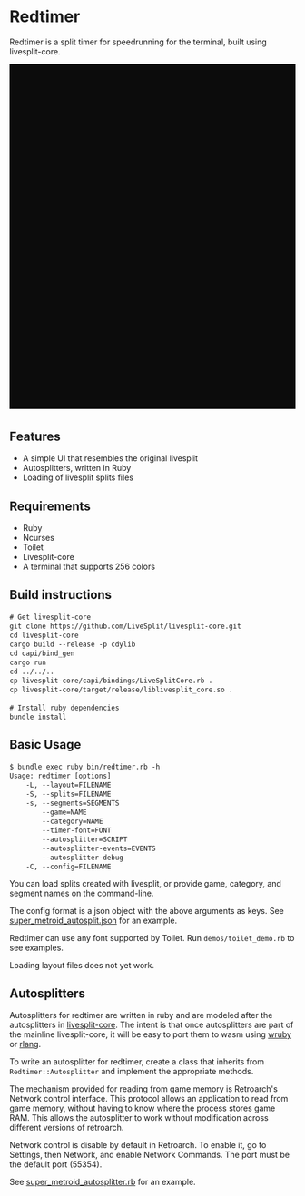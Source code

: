 Redtimer
========

Redtimer is a split timer for speedrunning for the terminal, built using
livesplit-core.

![Example](./docs/redtimer.svg)

Features
--------

* A simple UI that resembles the original livesplit
* Autosplitters, written in Ruby
* Loading of livesplit splits files

Requirements
------------

* Ruby
* Ncurses
* Toilet
* Livesplit-core
* A terminal that supports 256 colors

Build instructions
------------------

```
# Get livesplit-core
git clone https://github.com/LiveSplit/livesplit-core.git
cd livesplit-core
cargo build --release -p cdylib
cd capi/bind_gen
cargo run
cd ../../..
cp livesplit-core/capi/bindings/LiveSplitCore.rb .
cp livesplit-core/target/release/liblivesplit_core.so .

# Install ruby dependencies
bundle install
```

Basic Usage
-----------

```
$ bundle exec ruby bin/redtimer.rb -h
Usage: redtimer [options]
    -L, --layout=FILENAME
    -S, --splits=FILENAME
    -s, --segments=SEGMENTS
        --game=NAME
        --category=NAME
        --timer-font=FONT
        --autosplitter=SCRIPT
        --autosplitter-events=EVENTS
        --autosplitter-debug
    -C, --config=FILENAME
```

You can load splits created with livesplit, or provide game, category, and
segment names on the command-line.

The config format is a json object with the above arguments as keys.
See [super_metroid_autosplit.json](configs/super_metroid_autosplit.json)
for an example.

Redtimer can use any font supported by Toilet.  Run
`demos/toilet_demo.rb` to see examples.

Loading layout files does not yet work.

Autosplitters
-------------

Autosplitters for redtimer are written in ruby and are modeled after the
autosplitters in [livesplit-core](https://github.com/CryZe/livesplit-core/tree/auto-splitting).
The intent is that once autosplitters are part of the mainline
livesplit-core, it will be easy to port them to wasm using
[wruby](https://github.com/pannous/wruby) or
[rlang](https://github.com/ljulliar/rlang).

To write an autosplitter for redtimer, create a class that inherits from
`Redtimer::Autosplitter` and implement the appropriate methods.

The mechanism provided for reading from game memory is Retroarch's
Network control interface.  This protocol allows an application to read
from game memory, without having to know where the process stores game
RAM.  This allows the autosplitter to work without modification across
different versions of retroarch.

Network control is disable by default in Retroarch.  To enable it, go to
Settings, then Network, and enable Network Commands.  The port must be
the default port (55354).

See [super_metroid_autosplitter.rb](autosplitters/super_metroid_autosplitter.rb)
for an example.
